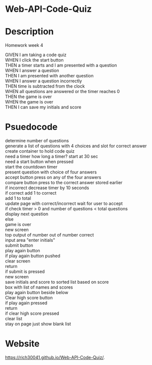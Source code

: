 # Web-API-Code-Quiz

# Description
Homework week 4  

GIVEN I am taking a code quiz  
WHEN I click the start button  
THEN a timer starts and I am presented with a question  
WHEN I answer a question  
THEN I am presented with another question  
WHEN I answer a question incorrectly  
THEN time is subtracted from the clock  
WHEN all questions are answered or the timer reaches 0  
THEN the game is over  
WHEN the game is over  
THEN I can save my initials and score  

# Psuedocode
determine number of questions   
generate a list of questions with 4 choices and slot for correct answer   
create container to hold code quiz  
need a timer how long a timer?  start at 30 sec   
need a start button when pressed   
start the countdown timer   
  present question with choice of four answers  
  accept button press on any of the four answers   
  compare button press to the correct answer stored earlier   
    if incorrect decrease timer by 10 seconds   
    if correct add 1 to correct   
    add 1 to total  
    update page with correct/incorrect wait for user to accept   
    if check timer > 0 and number of questions < total questions   
      display next question   
    else  
      game is over  
      new screen   
        top output of number out of number correct  
        input area "enter initials"  
        submit button   
        play again button   
	  if play again button pushed   
	    clear screen  
	    return  
	  if submit is pressed   
	    new screen   
	    save initials and score to sorted list based on score   
	    box with list of names and scores   
	    play again button beside below   
	    Clear high score button   
	      if play again pressed   
	        return   
	      if clear high score pressed  
	        clear list   
	        stay on page just show blank list   

# Website
https://rich30041.github.io/Web-API-Code-Quiz/.
